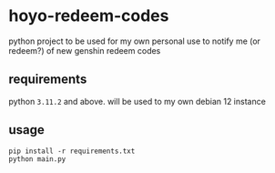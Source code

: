 # hoyo-redeem-codes

python project to be used for my own personal use to notify me (or redeem?) of new genshin redeem codes


## requirements

python `3.11.2` and above. will be used to my own debian 12 instance

## usage

```
pip install -r requirements.txt
python main.py
```